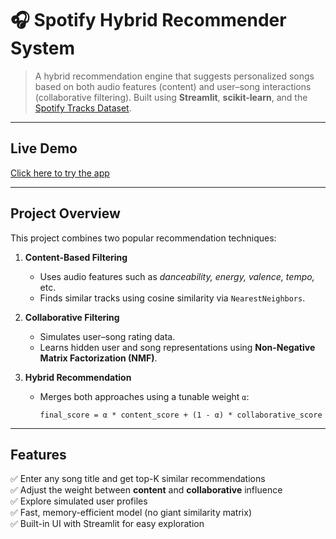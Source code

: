 # 🎧 Spotify Hybrid Recommender System
> A hybrid recommendation engine that suggests personalized songs based on both audio features (content) and user–song interactions (collaborative filtering).
Built using **Streamlit**, **scikit-learn**, and the [Spotify Tracks Dataset](https://www.kaggle.com/datasets/zaheenhamidani/ultimate-spotify-tracks-db).

---

## Live Demo
[Click here to try the app](https://amrutha2912-spotify-hybrid-music-recommender.streamlit.app)

---

## Project Overview

This project combines two popular recommendation techniques:

1. **Content-Based Filtering**
   - Uses audio features such as *danceability, energy, valence, tempo,* etc.
   - Finds similar tracks using cosine similarity via `NearestNeighbors`.

2. **Collaborative Filtering**
   - Simulates user–song rating data.
   - Learns hidden user and song representations using **Non-Negative Matrix Factorization (NMF)**.

3. **Hybrid Recommendation**
   - Merges both approaches using a tunable weight `α`:
     ```
     final_score = α * content_score + (1 - α) * collaborative_score
     ```

---

## Features

✅ Enter any song title and get top-K similar recommendations  
✅ Adjust the weight between **content** and **collaborative** influence  
✅ Explore simulated user profiles  
✅ Fast, memory-efficient model (no giant similarity matrix)  
✅ Built-in UI with Streamlit for easy exploration  


